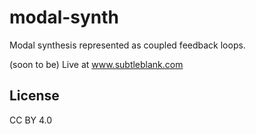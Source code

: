 # modal-synth

Modal synthesis represented as coupled feedback loops.

(soon to be) Live at www.subtleblank.com

## License

CC BY 4.0
